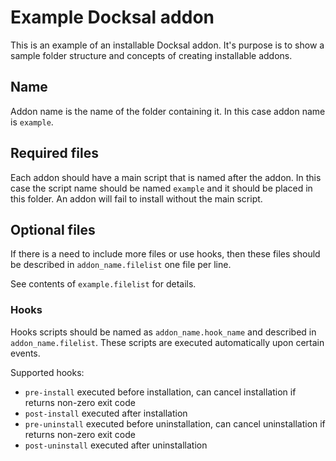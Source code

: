 # Example Docksal addon

This is an example of an installable Docksal addon. It's purpose is to show a sample folder structure and concepts of creating installable addons.

## Name

Addon name is the name of the folder containing it. In this case addon name is `example`.

## Required files

Each addon should have a main script that is named after the addon. In this case the script name should be named `example` and it should be placed in this folder. An addon will fail to install without the main script.

## Optional files

If there is a need to include more files or use hooks, then these files should be described in `addon_name.filelist` one file per line. 

See contents of `example.filelist` for details.

### Hooks

Hooks scripts should be named as `addon_name.hook_name` and described in `addon_name.filelist`. These scripts are executed automatically upon certain events.

Supported hooks:

- `pre-install` executed before installation, can cancel installation if returns non-zero exit code
- `post-install` executed after installation
- `pre-uninstall` executed before uninstallation, can cancel uninstallation if returns non-zero exit code
- `post-uninstall` executed after uninstallation
